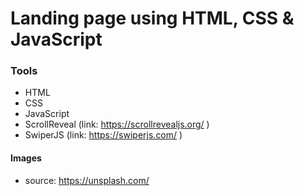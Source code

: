 # Landing page using HTML, CSS & JavaScript

### Tools

- HTML
- CSS
- JavaScript
- ScrollReveal (link: https://scrollrevealjs.org/ )
- SwiperJS (link: https://swiperjs.com/ )

#### Images

- source: https://unsplash.com/
